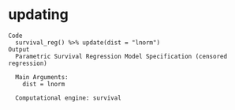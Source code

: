 # updating

    Code
      survival_reg() %>% update(dist = "lnorm")
    Output
      Parametric Survival Regression Model Specification (censored regression)
      
      Main Arguments:
        dist = lnorm
      
      Computational engine: survival 
      

